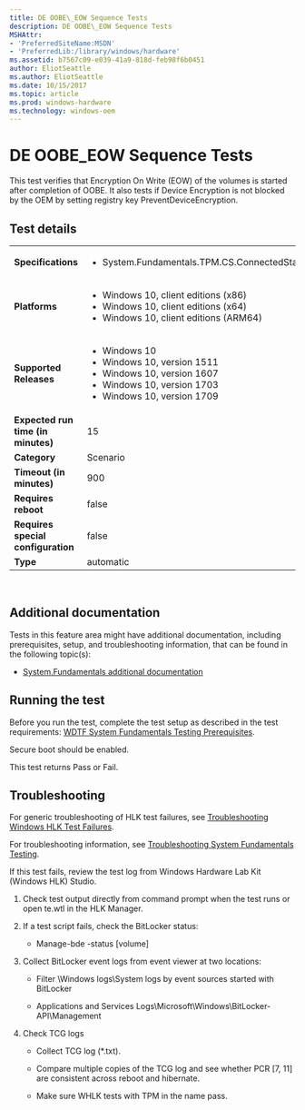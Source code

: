 ```yaml
---
title: DE OOBE\_EOW Sequence Tests
description: DE OOBE\_EOW Sequence Tests
MSHAttr:
- 'PreferredSiteName:MSDN'
- 'PreferredLib:/library/windows/hardware'
ms.assetid: b7567c09-e039-41a9-818d-feb98f6b0451
author: EliotSeattle
ms.author: EliotSeattle
ms.date: 10/15/2017
ms.topic: article
ms.prod: windows-hardware
ms.technology: windows-oem
---
```


# <span id="p_hlk_test.dccadddb-5d0c-471f-a05c-2584ed8ef41b"></span>DE OOBE\_EOW Sequence Tests


This test verifies that Encryption On Write (EOW) of the volumes is started after completion of OOBE. It also tests if Device Encryption is not blocked by the OEM by setting registry key PreventDeviceEncryption.

## Test details
|||
|---|---|
| **Specifications**  | <ul><li>System.Fundamentals.TPM.CS.ConnectedStandby</li></ul> |  
| **Platforms**   | <ul><li>Windows 10, client editions (x86)</li><li>Windows 10, client editions (x64)</li><li>Windows 10, client editions (ARM64)</li></ul> |
| **Supported Releases** | <ul><li>Windows 10</li><li>Windows 10, version 1511</li><li>Windows 10, version 1607</li><li>Windows 10, version 1703</li><li>Windows 10, version 1709</li></ul> |
|**Expected run time (in minutes)**| 15 |
|**Category**| Scenario |
|**Timeout (in minutes)**| 900 |
|**Requires reboot**| false |
|**Requires special configuration**| false |
|**Type**| automatic |

 

## <span id="Additional_documentation"></span><span id="additional_documentation"></span><span id="ADDITIONAL_DOCUMENTATION"></span>Additional documentation


Tests in this feature area might have additional documentation, including prerequisites, setup, and troubleshooting information, that can be found in the following topic(s):

-   [System.Fundamentals additional documentation](system-fundamentals-additional-documentation.md)

## <span id="Running_the_test"></span><span id="running_the_test"></span><span id="RUNNING_THE_TEST"></span>Running the test


Before you run the test, complete the test setup as described in the test requirements: [WDTF System Fundamentals Testing Prerequisites](wdtf-system-fundamentals-testing-prerequisites.md).

Secure boot should be enabled.

This test returns Pass or Fail.

## <span id="Troubleshooting"></span><span id="troubleshooting"></span><span id="TROUBLESHOOTING"></span>Troubleshooting


For generic troubleshooting of HLK test failures, see [Troubleshooting Windows HLK Test Failures](..\user\troubleshooting-windows-hlk-test-failures.md).

For troubleshooting information, see [Troubleshooting System Fundamentals Testing](troubleshooting-system-fundamentals-testing.md).

If this test fails, review the test log from Windows Hardware Lab Kit (Windows HLK) Studio.

1.  Check test output directly from command prompt when the test runs or open te.wtl in the HLK Manager.

2.  If a test script fails, check the BitLocker status:

    -   Manage-bde -status \[volume\]

3.  Collect BitLocker event logs from event viewer at two locations:

    -   Filter \\Windows logs\\System logs by event sources started with BitLocker

    -   Applications and Services Logs\\Microsoft\\Windows\\BitLocker-API\\Management

4.  Check TCG logs

    -   Collect TCG log (\*.txt).

    -   Compare multiple copies of the TCG log and see whether PCR \[7, 11\] are consistent across reboot and hibernate.

    -   Make sure WHLK tests with TPM in the name pass.

 

 






